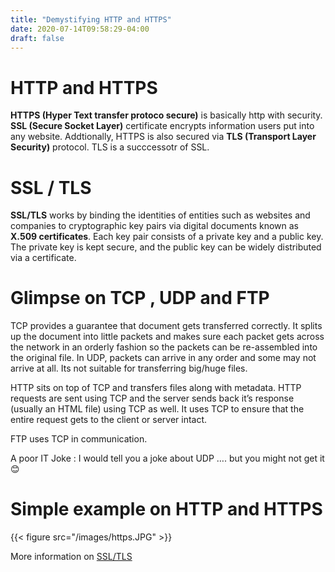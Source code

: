 ```yaml
---
title: "Demystifying HTTP and HTTPS"
date: 2020-07-14T09:58:29-04:00
draft: false
---
```


# HTTP and HTTPS
**HTTPS (Hyper Text transfer protoco secure)** is basically http with security.
**SSL (Secure Socket Layer)** certificate encrypts information users put into any website. Addtionally, HTTPS is also secured via **TLS (Transport Layer Security)** protocol.
TLS is a succcessotr of SSL.

# SSL / TLS 
**SSL/TLS** works by binding the identities of entities such as websites and companies to cryptographic key pairs via digital documents known as **X.509 certificates**. Each key pair consists of a private key and a public key. The private key is kept secure, and the public key can be widely distributed via a certificate.

# Glimpse on TCP , UDP and FTP
TCP provides a guarantee that document gets transferred correctly. It splits up the document into little packets and makes sure each packet gets across the network in an orderly fashion so the packets can be re-assembled into the original file. 
In UDP,  packets can arrive in any order and some may not arrive at all. Its not suitable for transferring big/huge files.

HTTP sits on top of TCP and transfers files along with metadata. HTTP requests are sent using TCP and the server sends back it’s response (usually an HTML file) using TCP as well. It uses TCP to ensure that the entire request gets to the client or server intact. 

FTP uses TCP in communication.

A poor IT Joke : I would tell you a joke about UDP …. but you might not get it 😊 


# Simple example on HTTP and HTTPS 

{{< figure src="/images/https.JPG" >}}

More information on [SSL/TLS](https://www.ssl.com/faqs/faq-what-is-ssl/)